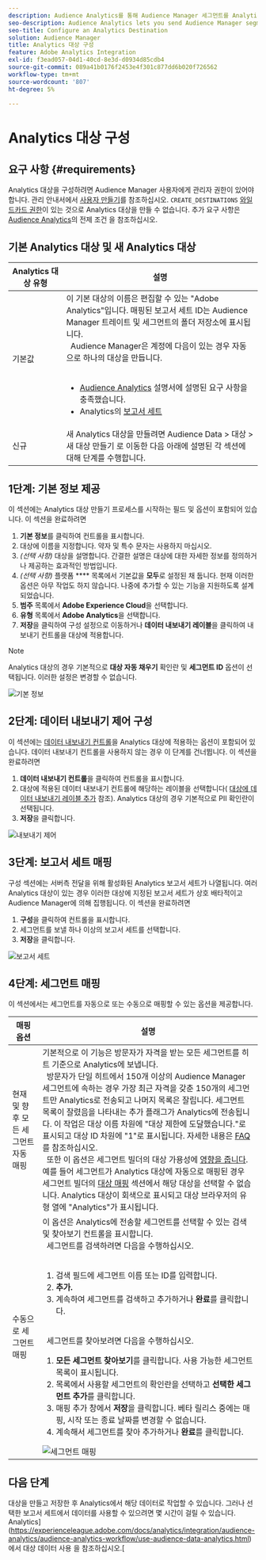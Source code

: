```yaml
---
description: Audience Analytics를 통해 Audience Manager 세그먼트를 Analytics에 보낼 수 있습니다. 이 기능을 사용하려면 Analytics 대상을 만들고 세그먼트를 Audience Manager의 대상에 매핑합니다.
seo-description: Audience Analytics lets you send Audience Manager segments to Analytics. To use this feature, you create an Analytics destination and map segments to it in Audience Manager.
seo-title: Configure an Analytics Destination
solution: Audience Manager
title: Analytics 대상 구성
feature: Adobe Analytics Integration
exl-id: f3ead057-04d1-40cd-8e3d-d0934d85cdb4
source-git-commit: 089a41b0176f2453e4f301c877dd6b020f726562
workflow-type: tm+mt
source-wordcount: '807'
ht-degree: 5%

---
```


# Analytics 대상 구성

## 요구 사항 {#requirements}

Analytics 대상을 구성하려면 Audience Manager 사용자에게 관리자 권한이 있어야 합니다. 관리 안내서에서 [사용자 만들기](/help/using/features/administration/administration-overview.md#create-users)를 참조하십시오. `CREATE_DESTINATIONS` [와일드카드 권한](/help/using/features/administration/administration-overview.md#wild-card-permissions)이 있는 것으로 Analytics 대상을 만들 수 없습니다.
추가 요구 사항은 [Audience Analytics](https://experienceleague.adobe.com/docs/analytics/integration/audience-analytics/mc-audiences-aam.html)의 전제 조건 을 참조하십시오.

## 기본 Analytics 대상 및 새 Analytics 대상

| Analytics 대상 유형 | 설명 |
|---|---|
| 기본값 | 이 기본 대상의 이름은 편집할 수 있는 &quot;Adobe Analytics&quot;입니다. 매핑된 보고서 세트 ID는 Audience Manager 트레이트 및 세그먼트의 폴더 저장소에 표시됩니다. <br>  Audience Manager은 계정에 다음이 있는 경우 자동으로 하나의 대상을 만듭니다.  <br>  <ul><li>[Audience Analytics](https://experienceleague.adobe.com/docs/analytics/integration/audience-analytics/mc-audiences-aam.html) 설명서에 설명된 요구 사항을 충족했습니다.</li><li>Analytics의 [보고서 세트](https://experienceleague.adobe.com/docs/analytics/admin/manage-report-suites/report-suites-admin.html)</li></ul> |
| 신규 | 새 Analytics 대상을 만들려면 Audience Data > 대상 > 새 대상 만들기 로 이동한 다음 아래에 설명된 각 섹션에 대해 단계를 수행합니다. |

## 1단계: 기본 정보 제공

이 섹션에는 Analytics 대상 만들기 프로세스를 시작하는 필드 및 옵션이 포함되어 있습니다. 이 섹션을 완료하려면

1. **기본 정보**&#x200B;를 클릭하여 컨트롤을 표시합니다.
2. 대상에 이름을 지정합니다. 약자 및 특수 문자는 사용하지 마십시오.
3. *(선택 사항)* 대상을 설명합니다. 간결한 설명은 대상에 대한 자세한 정보를 정의하거나 제공하는 효과적인 방법입니다.
4. *(선택 사항)* 플랫폼  **** 목록에서 기본값을  **모두**&#x200B;로 설정된 채 둡니다. 현재 이러한 옵션은 아무 작업도 하지 않습니다. 나중에 추가할 수 있는 기능을 지원하도록 설계되었습니다.
5. **범주** 목록에서 **Adobe Experience Cloud**&#x200B;을 선택합니다.
6. **유형** 목록에서 **Adobe Analytics**&#x200B;을 선택합니다.
7. **저장**&#x200B;을 클릭하여 구성 설정으로 이동하거나 **데이터 내보내기 레이블**&#x200B;을 클릭하여 내보내기 컨트롤을 대상에 적용합니다.

>[!NOTE]
>
>Analytics 대상의 경우 기본적으로 **대상 자동 채우기** 확인란 및 **세그먼트 ID** 옵션이 선택됩니다. 이러한 설정은 변경할 수 없습니다.

![기본 정보](assets/basicinformation.png)

## 2단계: 데이터 내보내기 제어 구성

이 섹션에는 [데이터 내보내기 컨트롤](/help/using/features/data-export-controls.md)을 Analytics 대상에 적용하는 옵션이 포함되어 있습니다. 데이터 내보내기 컨트롤을 사용하지 않는 경우 이 단계를 건너뜁니다. 이 섹션을 완료하려면

1. **데이터 내보내기 컨트롤**&#x200B;을 클릭하여 컨트롤을 표시합니다.
1. 대상에 적용된 데이터 내보내기 컨트롤에 해당하는 레이블을 선택합니다( [대상에 데이터 내보내기 레이블 추가](/help/using/features/destinations/add-data-export-labels.md) 참조). Analytics 대상의 경우 기본적으로 PII 확인란이 선택됩니다.
1. **저장**&#x200B;을 클릭합니다.

![내보내기 제어](assets/exportControls.png)

## 3단계: 보고서 세트 매핑

구성 섹션에는 서버측 전달을 위해 활성화된 Analytics 보고서 세트가 나열됩니다. 여러 Analytics 대상이 있는 경우 이러한 대상에 지정된 보고서 세트가 상호 배타적이고 Audience Manager에 의해 집행됩니다. 이 섹션을 완료하려면

1. **구성**&#x200B;을 클릭하여 컨트롤을 표시합니다.
1. 세그먼트를 보낼 하나 이상의 보고서 세트를 선택합니다.
1. **저장**&#x200B;을 클릭합니다.

![보고서 세트](assets/reportSuites.png)

## 4단계: 세그먼트 매핑

이 섹션에서는 세그먼트를 자동으로 또는 수동으로 매핑할 수 있는 옵션을 제공합니다.

| 매핑 옵션 | 설명 |
|---|---|
| 현재 및 향후 모든 세그먼트 자동 매핑 | 기본적으로 이 기능은 방문자가 자격을 받는 모든 세그먼트를 히트 기준으로 Analytics에 보냅니다. <br>  방문자가 단일 히트에서 150개 이상의 Audience Manager 세그먼트에 속하는 경우 가장 최근 자격을 갖춘 150개의 세그먼트만 Analytics로 전송되고 나머지 목록은 잘립니다. 세그먼트 목록이 잘렸음을 나타내는 추가 플래그가 Analytics에 전송됩니다. 이 작업은 대상 이름 차원에 &quot;대상 제한에 도달했습니다.&quot;로 표시되고 대상 ID 차원에 &quot;1&quot;로 표시됩니다. 자세한 내용은 [FAQ](https://experienceleague.adobe.com/docs/analytics/integration/audience-analytics/audience-analytics-workflow/mc-audiences-faqs.html)를 참조하십시오. <br>  또한 이 옵션은 세그먼트 빌더의 대상 가용성에  [영향을 줍니다](/help/using/features/segments/segment-builder.md). 예를 들어 세그먼트가 Analytics 대상에 자동으로 매핑된 경우 세그먼트 빌더의 [대상 매핑](/help/using/features/segments/segment-builder.md#segment-builder-controls-destinations) 섹션에서 해당 대상을 선택할 수 없습니다. Analytics 대상이 회색으로 표시되고 대상 브라우저의 유형 열에 &quot;Analytics&quot;가 표시됩니다. |
| 수동으로 세그먼트 매핑 | 이 옵션은 Analytics에 전송할 세그먼트를 선택할 수 있는 검색 및 찾아보기 컨트롤을 표시합니다. <br>  세그먼트를 검색하려면 다음을 수행하십시오.  <br>  <ol><li>검색 필드에 세그먼트 이름 또는 ID를 입력합니다.</li><li><b>추가.</b></li><li>계속하여 세그먼트를 검색하고 추가하거나 <b>완료</b>를 클릭합니다.</li></ol><br>  세그먼트를 찾아보려면 다음을 수행하십시오. <ol><li><b>모든 세그먼트 찾아보기</b>를 클릭합니다. 사용 가능한 세그먼트 목록이 표시됩니다.</li><li>목록에서 사용할 세그먼트의 확인란을 선택하고 <b>선택한 세그먼트 추가</b>를 클릭합니다.</li><li>매핑 추가 창에서 <b>저장</b>을 클릭합니다. 베타 릴리스 중에는 매핑, 시작 또는 종료 날짜를 변경할 수 없습니다.</li><li>계속해서 세그먼트를 찾아 추가하거나 <b>완료</b>를 클릭합니다.</li></ol> ![세그먼트 매핑](assets/mapSegments.png) |

## 다음 단계

대상을 만들고 저장한 후 Analytics에서 해당 데이터로 작업할 수 있습니다. 그러나 선택한 보고서 세트에서 데이터를 사용할 수 있으려면 몇 시간이 걸릴 수 있습니다. Analytics](https://experienceleague.adobe.com/docs/analytics/integration/audience-analytics/audience-analytics-workflow/use-audience-data-analytics.html)에서 대상 데이터 사용 을 참조하십시오.[
